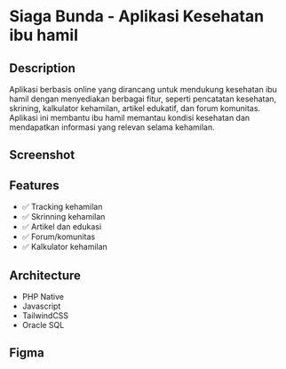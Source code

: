 # Siaga Bunda - Aplikasi Kesehatan ibu hamil

## Description
Aplikasi berbasis online yang dirancang untuk mendukung kesehatan ibu
hamil dengan menyediakan berbagai fitur, seperti pencatatan kesehatan, skrining, kalkulator
kehamilan, artikel edukatif, dan forum komunitas. Aplikasi ini membantu ibu hamil
memantau kondisi kesehatan dan mendapatkan informasi yang relevan selama kehamilan.

## Screenshot

## Features
- ✅ Tracking kehamilan
- ✅ Skrinning kehamilan
- ✅ Artikel dan edukasi
- ✅ Forum/komunitas
- ✅ Kalkulator kehamilan

## Architecture
- PHP Native
- Javascript
- TailwindCSS
- Oracle SQL

## Figma
